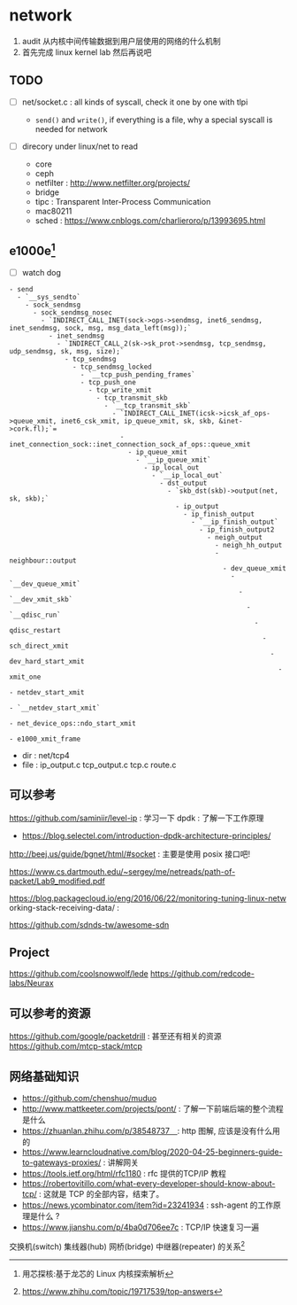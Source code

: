 # network

1. audit 从内核中间传输数据到用户层使用的网络的什么机制
2. 首先完成 linux kernel lab 然后再说吧

## TODO
- [ ] net/socket.c : all kinds of syscall, check it one by one with tlpi
  - `send()` and `write()`, if everything is a file, why a special syscall is needed for network

- [ ] direcory under linux/net to read
  - core
  - ceph
  - netfilter : http://www.netfilter.org/projects/
  - bridge
  - tipc : Transparent Inter-Process Communication
  - mac80211
  - sched : https://www.cnblogs.com/charlieroro/p/13993695.html

## e1000e[^2]
- [ ] watch dog

```
- send
  - `__sys_sendto`
    - sock_sendmsg
      - sock_sendmsg_nosec
        - `INDIRECT_CALL_INET(sock->ops->sendmsg, inet6_sendmsg, inet_sendmsg, sock, msg, msg_data_left(msg));`
          - inet_sendmsg
            - `INDIRECT_CALL_2(sk->sk_prot->sendmsg, tcp_sendmsg, udp_sendmsg, sk, msg, size);`
              - tcp_sendmsg
                - tcp_sendmsg_locked
                  - `__tcp_push_pending_frames`
                  - tcp_push_one
                    - tcp_write_xmit
                      - tcp_transmit_skb
                        - `__tcp_transmit_skb`
                          - `INDIRECT_CALL_INET(icsk->icsk_af_ops->queue_xmit, inet6_csk_xmit, ip_queue_xmit, sk, skb, &inet->cork.fl);`= 
                            - inet_connection_sock::inet_connection_sock_af_ops::queue_xmit
                              - ip_queue_xmit
                                - `__ip_queue_xmit`
                                  - ip_local_out
                                    - `__ip_local_out`
                                      - dst_output
                                        - `skb_dst(skb)->output(net, sk, skb);`
                                          - ip_output
                                            - ip_finish_output
                                              - `__ip_finish_output`
                                                - ip_finish_output2
                                                  - neigh_output
                                                    - neigh_hh_output
                                                    - neighbour::output
                                                      - dev_queue_xmit
                                                        - `__dev_queue_xmit`
                                                          - `__dev_xmit_skb`
                                                            - `__qdisc_run`
                                                              - qdisc_restart
                                                                - sch_direct_xmit
                                                                  - dev_hard_start_xmit
                                                                    - xmit_one
                                                                      - netdev_start_xmit
                                                                        - `__netdev_start_xmit`
                                                                          - net_device_ops::ndo_start_xmit
                                                                            - e1000_xmit_frame
```
- dir : net/tcp4
- file : ip_output.c tcp_output.c tcp.c route.c

## 可以参考
https://github.com/saminiir/level-ip : 学习一下
dpdk : 了解一下工作原理
  - https://blog.selectel.com/introduction-dpdk-architecture-principles/

http://beej.us/guide/bgnet/html/#socket : 主要是使用 posix 接口吧!

https://www.cs.dartmouth.edu/~sergey/me/netreads/path-of-packet/Lab9_modified.pdf

https://blog.packagecloud.io/eng/2016/06/22/monitoring-tuning-linux-netw  orking-stack-receiving-data/ : 

https://github.com/sdnds-tw/awesome-sdn

## Project
https://github.com/coolsnowwolf/lede
https://github.com/redcode-labs/Neurax

## 可以参考的资源
https://github.com/google/packetdrill : 甚至还有相关的资源
https://github.com/mtcp-stack/mtcp

## 网络基础知识
- https://github.com/chenshuo/muduo
- http://www.mattkeeter.com/projects/pont/ : 了解一下前端后端的整个流程是什么
- https://zhuanlan.zhihu.com/p/38548737　: http 图解, 应该是没有什么用的
- https://www.learncloudnative.com/blog/2020-04-25-beginners-guide-to-gateways-proxies/ : 讲解网关
- https://tools.ietf.org/html/rfc1180 : rfc 提供的TCP/IP 教程
- https://robertovitillo.com/what-every-developer-should-know-about-tcp/ : 这就是 TCP 的全部内容，结束了。
- https://news.ycombinator.com/item?id=23241934 : ssh-agent 的工作原理是什么 ?
- https://www.jianshu.com/p/4ba0d706ee7c : TCP/IP 快速复习一遍

交换机(switch) 集线器(hub) 网桥(bridge) 中继器(repeater) 的关系[^1]

[^1]: https://www.zhihu.com/topic/19717539/top-answers
[^2]: 用芯探核:基于龙芯的 Linux 内核探索解析

